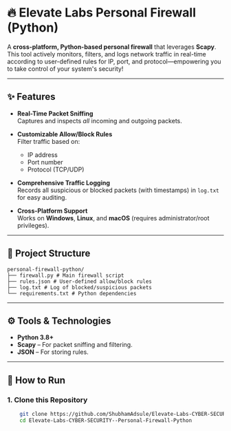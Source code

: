 # 🔥 Elevate Labs Personal Firewall (Python)

A **cross-platform, Python-based personal firewall** that leverages **Scapy**. This tool actively monitors, filters, and logs network traffic in real-time according to user-defined rules for IP, port, and protocol—empowering you to take control of your system's security!

---

## ✨ Features

- **Real-Time Packet Sniffing**  
  Captures and inspects *all* incoming and outgoing packets.

- **Customizable Allow/Block Rules**  
  Filter traffic based on:
  - IP address
  - Port number
  - Protocol (TCP/UDP)

- **Comprehensive Traffic Logging**  
  Records all suspicious or blocked packets (with timestamps) in `log.txt` for easy auditing.

- **Cross-Platform Support**  
  Works on **Windows**, **Linux**, and **macOS** (requires administrator/root privileges).

---

## 📁 Project Structure

    personal-firewall-python/
    ├── firewall.py # Main firewall script
    ├── rules.json # User-defined allow/block rules
    ├── log.txt # Log of blocked/suspicious packets
    └── requirements.txt # Python dependencies


---

## ⚙️ Tools & Technologies
- **Python 3.8+**
- **Scapy** – For packet sniffing and filtering.
- **JSON** – For storing rules.

---

## 🚀 How to Run

### 1. Clone this Repository
```bash
    git clone https://github.com/ShubhamAdsule/Elevate-Labs-CYBER-SECURITY--Personal-Firewall-Python.git
    cd Elevate-Labs-CYBER-SECURITY--Personal-Firewall-Python

